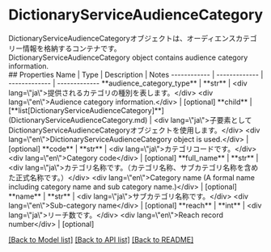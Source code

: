# DictionaryServiceAudienceCategory

<div lang=\"ja\">DictionaryServiceAudienceCategoryオブジェクトは、オーディエンスカテゴリー情報を格納するコンテナです。</div> <div lang=\"en\">DictionaryServiceAudienceCategory object contains audience category information.</div> 
## Properties
Name | Type | Description | Notes
------------ | ------------- | ------------- | -------------
**audience_category_type** | **str** | &lt;div lang&#x3D;\&quot;ja\&quot;&gt;提供されるカテゴリの種別を表します。&lt;/div&gt; &lt;div lang&#x3D;\&quot;en\&quot;&gt;Audience category information.&lt;/div&gt;  | [optional] 
**child** | [**list[DictionaryServiceAudienceCategory]**](DictionaryServiceAudienceCategory.md) | &lt;div lang&#x3D;\&quot;ja\&quot;&gt;子要素としてDictionaryServiceAudienceCategoryオブジェクトを使用します。&lt;/div&gt; &lt;div lang&#x3D;\&quot;en\&quot;&gt;DictionaryServiceAudienceCategory object is used.&lt;/div&gt;  | [optional] 
**code** | **str** | &lt;div lang&#x3D;\&quot;ja\&quot;&gt;カテゴリコードです。&lt;/div&gt; &lt;div lang&#x3D;\&quot;en\&quot;&gt;Category code&lt;/div&gt;  | [optional] 
**full_name** | **str** | &lt;div lang&#x3D;\&quot;ja\&quot;&gt;カテゴリ名称です。（カテゴリ名称、サブカテゴリ名称を含めた正式名称です。）&lt;/div&gt; &lt;div lang&#x3D;\&quot;en\&quot;&gt;Category name (A formal name including category name and sub category name.)&lt;/div&gt;  | [optional] 
**name** | **str** | &lt;div lang&#x3D;\&quot;ja\&quot;&gt;サブカテゴリ名称です。&lt;/div&gt; &lt;div lang&#x3D;\&quot;en\&quot;&gt;Sub-category name&lt;/div&gt;  | [optional] 
**reach** | **int** | &lt;div lang&#x3D;\&quot;ja\&quot;&gt;リーチ数です。&lt;/div&gt; &lt;div lang&#x3D;\&quot;en\&quot;&gt;Reach record number&lt;/div&gt;  | [optional] 

[[Back to Model list]](../README.md#documentation-for-models) [[Back to API list]](../README.md#documentation-for-api-endpoints) [[Back to README]](../README.md)


